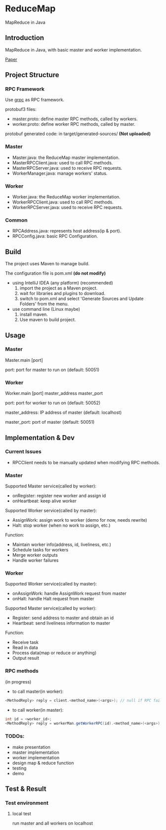 # ReduceMap
MapReduce in Java

## Introduction
MapReduce in Java, with basic master and worker implementation.

[Paper](http://static.googleusercontent.com/media/research.google.com/en//archive/mapreduce-osdi04.pdf)
## Project Structure
### RPC Framework
Use [grpc](http://grpc.io) as RPC framework.

protobuf3 files:
- master.proto: define master RPC methods, called by workers.
- worker.proto: define worker RPC methods, called by master.

protobuf generated code:
in target/generated-sources/ **(Not uploaded)**
### Master
- Master.java: the ReduceMap master implementation.
- MasterRPCClient.java: used to call RPC methods.
- MasterRPCServer.java: used to receive RPC requests.
- WorkerManager.java: manage workers' status.
### Worker
- Worker.java: the ReduceMap worker implementation.
- WorkerRPCClient.java: used to call RPC methods.
- WorkerRPCServer.java: used to receive RPC requests.
### Common
- RPCAddress.java: represents host address(ip & port).
- RPCConfig.java: basic RPC Configuration.

## Build
The project uses Maven to manage build.

The configuration file is pom.xml **(do not modify)**

- using IntelliJ IDEA (any platform) (recommended)
    1. import the project as a Maven project.
    2. wait for libraries and plugins to download.
    2. switch to pom.xml and select 'Generate Sources and Update Folders' from the menu.
- use command line (Linux maybe)
    1. install maven.
    2. Use maven to build project.

## Usage
### Master
Master.main [port]

port: port for master to run on (default: 50051) 
### Worker
Worker.main [port] master_address master_port

port: port for worker to run on (default: 50052)

master_address: IP address of master (default: localhost)

master_port: port of master (default: 50051) 

## Implementation & Dev
### Current Issues
- RPCClient needs to be manually updated when modifying RPC methods.
### Master
Supported Master service(called by worker):
- onRegister: register new worker and assign id
- onHeartbeat: keep alive worker

Supported Worker service(called by master):
- AssignWork: assign work to worker (demo for now, needs rewrite)
- Halt: stop worker (when no work to assign, etc.)

Function:
- Maintain worker info(address, id, liveliness, etc.)
- Schedule tasks for workers
- Merge worker outputs
- Handle worker failures
### Worker
Supported Worker service(called by master):
- onAssignWork: handle AssignWork request from master
- onHalt: handle Halt request from master

Supported Master service(called by worker):
- Register: send address to master and obtain an id
- Heartbeat: send liveliness information to master

Function:
- Receive task
- Read in data
- Process data(map or reduce or anything)
- Output result
### RPC methods
(in progress)
- to call master(in worker):
```java
<MethodReply> reply = client.<method_name>(<args>); // null if RPC failed
```
- to call worker(in master):
```java
int id = <worker_id>;
<MethodReply> reply = workerMan.getWorkerRPC(id).<method_name>(<args>); // null if failed
```
### TODOs:
- make presentation
- master implementation
- worker implementation
- design map & reduce function
- testing
- demo

## Test & Result

### Test environment
1. local test

    run master and all workers on localhost